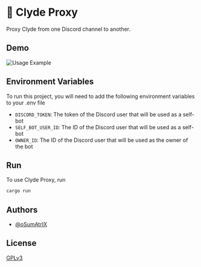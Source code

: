 
# 🤖 Clyde Proxy

Proxy Clyde from one Discord channel to another.

## Demo

![Usage Example](https://i.imgur.com/DWVuBZa.png)

## Environment Variables

To run this project, you will need to add the following environment variables to your .env file

- `DISCORD_TOKEN`: The token of the Discord user that will be used as a self-bot
- `SELF_BOT_USER_ID`: The ID of the Discord user that will be used as a self-bot
- `OWNER_ID`: The ID of the Discord user that will be used as the owner of the bot

## Run

To use Clyde Proxy, run

```bash
cargo run
```

## Authors

- [@oSumAtrIX](https://osumatrix.me)

## License

[GPLv3](https://www.gnu.org/licenses/gpl-3.0.en.html)
